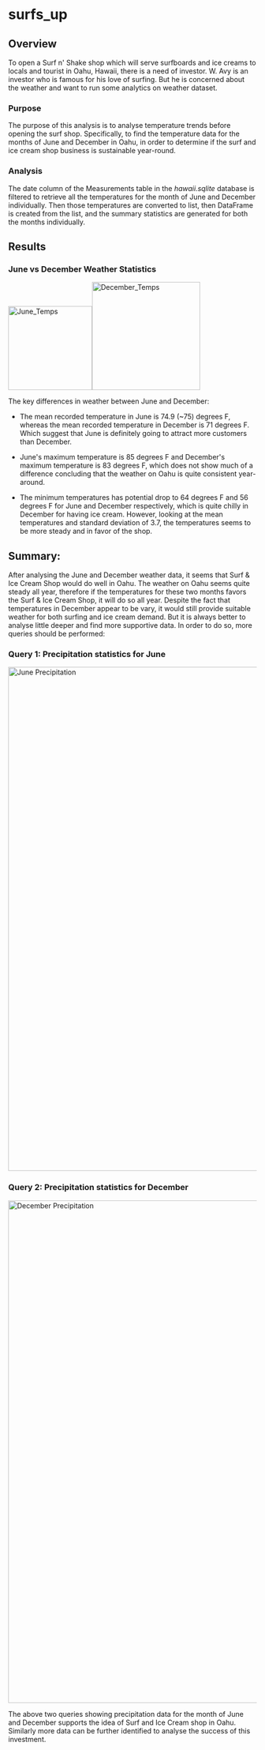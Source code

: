 # surfs_up

## Overview

To open a Surf n' Shake shop which will serve surfboards and ice creams to locals and tourist in Oahu, Hawaii, there is a need of investor. W. Avy is an investor who is famous for his love of surfing. But he is concerned about the weather and want to run some analytics on weather dataset.

### Purpose

The purpose of this analysis is to analyse temperature trends before opening the surf shop. Specifically, to find the temperature data for the months of June and December in Oahu, in order to determine if the surf and ice cream shop business is sustainable year-round.

### Analysis

The date column of the Measurements table in the _hawaii.sqlite_ database is filtered to retrieve all the temperatures for the month of June and December individually. Then those temperatures are converted to list, then DataFrame is created from the list, and the summary statistics are generated for both the months individually.

## Results

### June vs December Weather Statistics

<img width="170" alt="June_Temps" src="https://user-images.githubusercontent.com/95826875/155650016-12e9642e-dfca-4efa-b19a-970f838a68c2.png"><img width="219" alt="December_Temps" src="https://user-images.githubusercontent.com/95826875/155650262-ce06f6be-af41-4f3c-abc2-28cc4845191c.png">

The key differences in weather between June and December:

- The mean recorded temperature in June is 74.9 (~75) degrees F, whereas the mean recorded temperature in December is 71 degrees F. Which suggest that June is definitely going to attract more customers than December.

- June's maximum temperature is 85 degrees F and December's maximum temperature is 83 degrees F, which does not show much of a difference concluding that the weather on Oahu is quite consistent year-around.

- The minimum temperatures has potential drop to 64 degrees F and 56 degrees F for June and December respectively, which is quite chilly in December for having ice cream. However, looking at the mean temperatures and standard deviation of 3.7, the temperatures seems to be more steady and in favor of the shop.

## Summary:

After analysing the June and December weather data, it seems that Surf & Ice Cream Shop would do well in Oahu. The weather on Oahu seems quite steady all year, therefore if the temperatures for these two months favors the Surf & Ice Cream Shop, it will do so all year. Despite the fact that temperatures in December appear to be vary, it would still provide suitable weather for both surfing and ice cream demand. But it is always better to analyse little deeper and find more supportive data. In order to do so, more queries should be performed:

### Query 1: Precipitation statistics for June

<img width="1021" alt="June Precipitation" src="https://user-images.githubusercontent.com/95826875/155657511-b5deccbe-0dfa-44c9-af3c-6ccefd1c05e5.png">

### Query 2: Precipitation statistics for December

<img width="1018" alt="December Precipitation" src="https://user-images.githubusercontent.com/95826875/155657549-a66806bc-0b77-488a-aa0f-16db2338c4ca.png">

The above two queries showing precipitation data for the month of June and December supports the idea of Surf and Ice Cream shop in Oahu. Similarly more data can be further identified to analyse the success of this investment.
